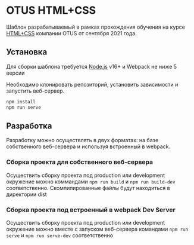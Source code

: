 # OTUS HTML+CSS 

Шаблон разрабатываемый в рамках прохождения обучения на курсе [HTML+CSS](https://otus.ru/lessons/html-css/) компании OTUS от сентября 2021 года.


## Установка

Для сборки шаблона требуется [Node.js](https://nodejs.org/) v16+ и Webpack не ниже 5 версии

Необходимо клонировать репозиторий, установить зависимости и запустить веб-сервер.

```sh
npm install
npm run serve
```

## Разработка

Разработку можно осуществлять в двух форматах: на базе собственного веб-сервера и используя встроенный в webpack.


### Сборка проекта для собственного веб-сервера

Осуществить сборку проекта под production или development окружение можно коммандами `npm run build` и `npm run build-dev` соответственно.
Скомпилированные файлы будут находиться в директории dist


### Сборка проекта под встроенный в webpack Dev Server


Осуществить сборку проекта под production или development окружение можно вместе с запуском веб-сервера командами `npm run serve` и `npm run serve-dev` соответственно